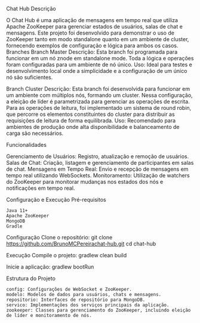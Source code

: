 Chat Hub
Descrição

O Chat Hub é uma aplicação de mensagens em tempo real que utiliza Apache ZooKeeper para gerenciar estados de usuários, salas de chat e mensagens. Este projeto foi desenvolvido para demonstrar o uso de ZooKeeper tanto em modo standalone quanto em um ambiente de cluster, fornecendo exemplos de configuração e lógica para ambos os casos.
Branches
Branch Master
Descrição: Esta branch foi programada para funcionar em um nó znode em standalone mode. Toda a lógica e operações foram configuradas para um ambiente de nó único.
Uso: Ideal para testes e desenvolvimento local onde a simplicidade e a configuração de um único nó são suficientes.

Branch Cluster
Descrição: Esta branch foi desenvolvida para funcionar em um ambiente com múltiplos nós, formando um cluster. Nessa configuração, a eleição de líder é parametrizada para gerenciar as operações de escrita. Para as operações de leitura, foi implementado um sistema de round robin, que percorre os elementos constituintes do cluster para distribuir as requisições de leitura de forma equilibrada. 
Uso: Recomendado para ambientes de produção onde alta disponibilidade e balanceamento de carga são necessários.

Funcionalidades

Gerenciamento de Usuários: Registro, atualização e remoção de usuários.
Salas de Chat: Criação, listagem e gerenciamento de participantes em salas de chat.
Mensagens em Tempo Real: Envio e recepção de mensagens em tempo real utilizando WebSockets.
Monitoramento: Utilização de watchers do ZooKeeper para monitorar mudanças nos estados dos nós e notificações em tempo real.

Configuração e Execução
Pré-requisitos

    Java 11+
    Apache ZooKeeper
    MongoDB
    Gradle

Configuração
Clone o repositório:
git clone https://github.com/BrunoMCPereirachat-hub.git
cd chat-hub

Execução
Compile o projeto:
gradlew clean build

Inicie a aplicação:
gradlew bootRun

Estrutura do Projeto

    config: Configurações de WebSocket e ZooKeeper.
    modelo: Modelos de dados para usuários, chats e mensagens.
    repositorio: Interfaces de repositório para MongoDB.
    servico: Implementações dos serviços principais da aplicação.
    zookeeper: Classes para gerenciamento do ZooKeeper, incluindo eleição de líder e monitoramento de nós.

